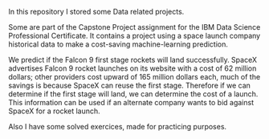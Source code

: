 In this repository I stored some Data related projects.

Some are part of the Capstone Project assignment for the IBM Data Science Professional Certificate.
It contains a project using a space launch company historical data to make a cost-saving machine-learning prediction. 

We predict if the Falcon 9 first stage rockets will land successfully. 
SpaceX advertises Falcon 9 rocket launches on its website with a cost of 62 million dollars; other providers cost upward of 165 million dollars each, much of the savings is because SpaceX can reuse the first stage.
Therefore if we can determine if the first stage will land, we can determine the cost of a launch. This information can be used if an alternate company wants to bid against SpaceX for a rocket launch.

Also I have some solved exercices, made for practicing purposes.
